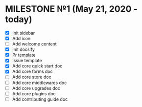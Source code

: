 # MILESTONE №1 (May 21, 2020 - today)

- [x] Init sidebar
- [x] Add icon
- [ ] Add welcome content
- [x] Init docsify
- [x] Pr template
- [x] Issue template
- [x] Add core quick start doc
- [x] Add core forms doc
- [ ] Add core store doc
- [ ] Add core middlewares doc
- [ ] Add core upgrades doc
- [ ] Add core plugins doc
- [ ] Add contributing guide doc
